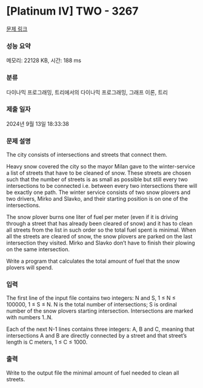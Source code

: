 # [Platinum IV] TWO - 3267 

[문제 링크](https://www.acmicpc.net/problem/3267) 

### 성능 요약

메모리: 22128 KB, 시간: 188 ms

### 분류

다이나믹 프로그래밍, 트리에서의 다이나믹 프로그래밍, 그래프 이론, 트리

### 제출 일자

2024년 9월 13일 18:33:38

### 문제 설명

<p>The city consists of intersections and streets that connect them.</p>

<p>Heavy snow covered the city so the mayor Milan gave to the winter-service a list of streets that have to be cleaned of snow. These streets are chosen such that the number of streets is as small as possible but still every two intersections to be connected i.e. between every two intersections there will be exactly one path. The winter service consists of two snow plovers and two drivers, Mirko and Slavko, and their starting position is on one of the intersections.</p>

<p>The snow plover burns one liter of fuel per meter (even if it is driving through a street that has already been cleared of snow) and it has to clean all streets from the list in such order so the total fuel spent is minimal. When all the streets are cleared of snow, the snow plovers are parked on the last intersection they visited. Mirko and Slavko don’t have to finish their plowing on the same intersection.</p>

<p>Write a program that calculates the total amount of fuel that the snow plovers will spend.</p>

### 입력 

 <p>The first line of the input file contains two integers: N and S, 1 ≤ N ≤ 100000, 1 ≤ S ≤ N. N is the total number of intersections; S is ordinal number of the snow plovers starting intersection. Intersections are marked with numbers 1..N.</p>

<p>Each of the next N-1 lines contains three integers: A, B and C, meaning that intersections A and B are directly connected by a street and that street’s length is C meters, 1 ≤ C ≤ 1000. </p>

### 출력 

 <p>Write to the output file the minimal amount of fuel needed to clean all streets.</p>

